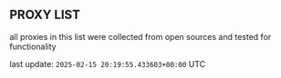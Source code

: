 ## PROXY LIST

all proxies in this list were collected from open sources and tested for functionality

last update: `2025-02-15 20:19:55.433603+00:00` UTC